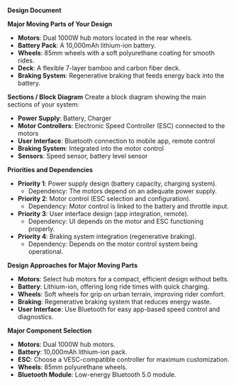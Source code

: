 **Design Document**

**Major Moving Parts of Your Design**

* **Motors**: Dual 1000W hub motors located in the rear wheels.  
* **Battery Pack**: A 10,000mAh lithium-ion battery.  
* **Wheels**: 85mm wheels with a soft polyurethane coating for smooth rides.  
* **Deck**: A flexible 7-layer bamboo and carbon fiber deck.  
* **Braking System**: Regenerative braking that feeds energy back into the battery.

**Sections / Block Diagram** Create a block diagram showing the main sections of your system:

* **Power Supply**: Battery, Charger  
* **Motor Controllers**: Electronic Speed Controller (ESC) connected to the motors  
* **User Interface**: Bluetooth connection to mobile app, remote control  
* **Braking System**: Integrated into the motor control  
* **Sensors**: Speed sensor, battery level sensor

**Priorities and Dependencies**

* **Priority 1**: Power supply design (battery capacity, charging system).  
  * Dependency: The motors depend on an adequate power supply.  
* **Priority 2**: Motor control (ESC selection and configuration).  
  * Dependency: Motor control is linked to the battery and throttle input.  
* **Priority 3**: User interface design (app integration, remote).  
  * Dependency: UI depends on the motor and ESC functioning properly.  
* **Priority 4**: Braking system integration (regenerative braking).  
  * Dependency: Depends on the motor control system being operational.

**Design Approaches for Major Moving Parts**

* **Motors**: Select hub motors for a compact, efficient design without belts.  
* **Battery**: Lithium-ion, offering long ride times with quick charging.  
* **Wheels**: Soft wheels for grip on urban terrain, improving rider comfort.  
* **Braking**: Regenerative braking system that reduces energy waste.  
* **User Interface**: Use Bluetooth for easy app-based speed control and diagnostics.

**Major Component Selection**

* **Motors**: Dual 1000W hub motors.  
* **Battery**: 10,000mAh lithium-ion pack.  
* **ESC**: Choose a VESC-compatible controller for maximum customization.
* **Wheels**: 85mm polyurethane wheels.  
* **Bluetooth Module**: Low-energy Bluetooth 5.0 module.
